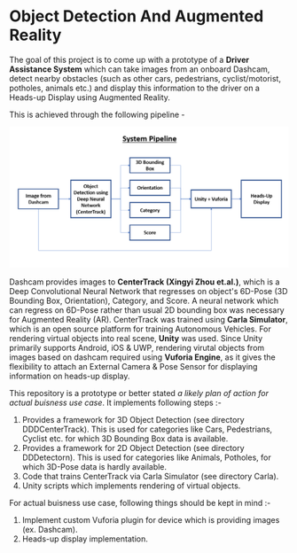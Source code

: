 # Object Detection And Augmented Reality

The goal of this project is to come up with a prototype of a **Driver Assistance System** which can take images from an onboard Dashcam, detect nearby obstacles (such as other cars, pedestrians, cyclist/motorist, potholes, animals etc.) and display this information to the driver on a Heads-up Display using Augmented Reality.

This is achieved through the following pipeline -

<img src="Images/pipeline.PNG">

Dashcam provides images to **CenterTrack (Xingyi Zhou et.al.)**, which is a Deep Convolutional Neural Network that regresses on object's 6D-Pose (3D Bounding Box, Orientation), Category, and Score. A neural network which can regress on 6D-Pose rather than usual 2D bounding box was necessary for Augmented Reality (AR). CenterTrack was trained using **Carla Simulator**, which is an open source platform for training Autonomous Vehicles. For rendering virtual objects into real scene, **Unity** was used. Since Unity primarily supports Android, iOS  & UWP, rendering virutal objects from images based on dashcam required using **Vuforia Engine**, as it gives the flexibility to attach an External Camera & Pose Sensor for displaying information on heads-up display.

This repository is a prototype or better stated *a likely plan of action for actual buisness use case*. It implements following steps :-

1. Provides a framework for 3D Object Detection (see directory DDDCenterTrack). This is used for categories like Cars, Pedestrians, Cyclist etc. for which 3D Bounding Box data is available.
2. Provides a framework for 2D Object Detection (see directory DDDetectorn). This is used for categories like Animals, Potholes, for which 3D-Pose data is hardly available.
3. Code that trains CenterTrack via Carla Simulator (see directory Carla). 
4. Unity scripts which implements rendering of virtual objects.

For actual buisness use case, following things should be kept in mind :-
1. Implement custom Vuforia plugin for device which is providing images (ex. Dashcam).
2. Heads-up display implementation.
